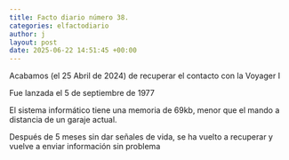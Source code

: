 ```yaml
---
title: Facto diario número 38.
categories: elfactodiario
author: j
layout: post
date: 2025-06-22 14:51:45 +00:00
---
```

Acabamos (el 25 Abril de 2024) de recuperar el contacto con la Voyager I

Fue lanzada el 5 de septiembre de 1977

El sistema informático tiene una memoria de 69kb, menor que el mando a distancia de un garaje actual.

Después de 5 meses sin dar señales de vida, se ha vuelto a recuperar y vuelve a enviar información sin problema
